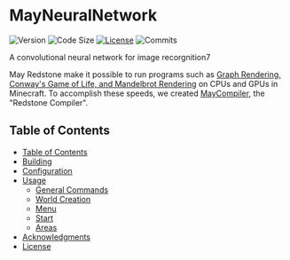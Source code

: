 # MayNeuralNetwork


![Version](https://img.shields.io/github/manifest-json/v/maystudios/MayNeuralNetwork?color=critic) ![Code Size](https://img.shields.io/github/languages/code-size/maystudios/MayNeuralNetwork?color=blue) [![License](https://img.shields.io/github/license/maystudios/MayNeuralNetwork?color=orange)](https://www.apache.org/licenses/LICENSE-2.0) ![Commits](https://img.shields.io/github/commit-activity/m/maystudios/MayNeuralNetwork?color=blue) 

A convolutional neural network for image recorgnition7

May Redstone make it possible to run programs such as [Graph Rendering, Conway's Game of Life, and Mandelbrot Rendering](https://www.youtube.com/watch?v=FDiapbD0Xfg) on CPUs and GPUs in Minecraft. To accomplish these speeds, we created [MayCompiler](docs/Compiler/Redstone/MayCompiler.md), the "Redstone Compiler".

## Table of Contents

- [Table of Contents](#table-of-contents)
- [Building](#building)
- [Configuration](#configuration)
- [Usage](#usage)
   - [General Commands](#general-commands)
   - [World Creation](#world-creation)
   - [Menu](#menu)
   - [Start](#start)
   - [Areas](#areas)
- [Acknowledgments](#acknowledgments)
- [License](#license)
